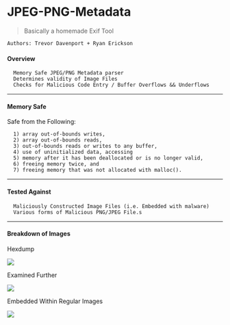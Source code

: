 JPEG-PNG-Metadata
=================

> Basically a homemade Exif Tool

```
Authors: Trevor Davenport + Ryan Erickson
```
#### Overview ####
```
  Memory Safe JPEG/PNG Metadata parser
  Determines validity of Image Files
  Checks for Malicious Code Entry / Buffer Overflows && Underflows
```
___

#### Memory Safe ####
Safe from the Following:
```
  1) array out-of-bounds writes, 
  2) array out-of-bounds reads, 
  3) out-of-bounds reads or writes to any buffer, 
  4) use of uninitialized data, accessing
  5) memory after it has been deallocated or is no longer valid, 
  6) freeing memory twice, and 
  7) freeing memory that was not allocated with malloc().
```
___

#### Tested Against ####
```
  Maliciously Constructed Image Files (i.e. Embedded with malware)
  Various forms of Malicious PNG/JPEG File.s
```
___

#### Breakdown of Images ####
Hexdump

![](http://i.imgur.com/8kk2RFo.png)


Examined Further

![](http://i.imgur.com/mJjrUIW.png)

Embedded Within Regular Images

![](http://i.imgur.com/QNGh8z2.png)
